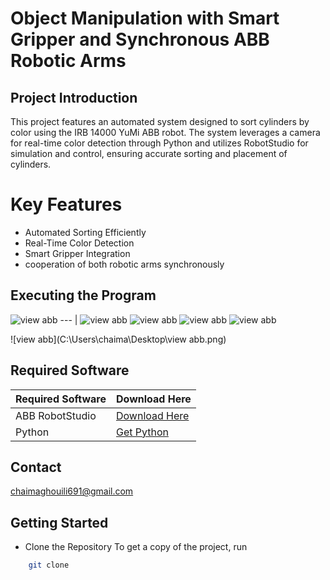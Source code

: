 # Object Manipulation with Smart Gripper and Synchronous ABB Robotic Arms
## Project Introduction
This project features an automated system designed to sort cylinders by color using the IRB 14000 YuMi ABB robot. The system leverages a camera for real-time color detection through Python and utilizes RobotStudio for simulation and control, ensuring accurate sorting and placement of cylinders.
# Key Features

 * Automated Sorting Efficiently 
* Real-Time Color Detection
* Smart Gripper Integration
* cooperation of both robotic arms synchronously
## Executing the Program


![view abb](https://github.com/user-attachments/assets/0fe62bc6-b508-4667-a043-3ef34c343177)
--- |
![view abb](C:\Users\chaima\Desktop\2.png)
![view abb](C:\Users\chaima\Desktop\3.png)
![view abb](C:\Users\chaima\Desktop\4.png)
![view abb](C:\Users\chaima\Desktop\5.png)

![view abb](C:\Users\chaima\Desktop\view abb.png)


## Required Software

| Required Software    | Download Here                                             |
|----------------------|------------------------------------------------------------|
| ABB RobotStudio      | [Download Here](https://new.abb.com/products/robotics/robotstudio/downloads) |
| Python               | [Get Python](https://www.python.org/downloads/)           |

## Contact 
chaimaghouili691@gmail.com

##  Getting Started   
* Clone the Repository
To get a copy of the project, run
```bash    
    git clone

